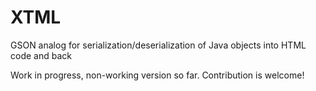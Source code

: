 # XTML
GSON analog for serialization/deserialization of Java objects into HTML code and back

Work in progress, non-working version so far.
Contribution is welcome!
